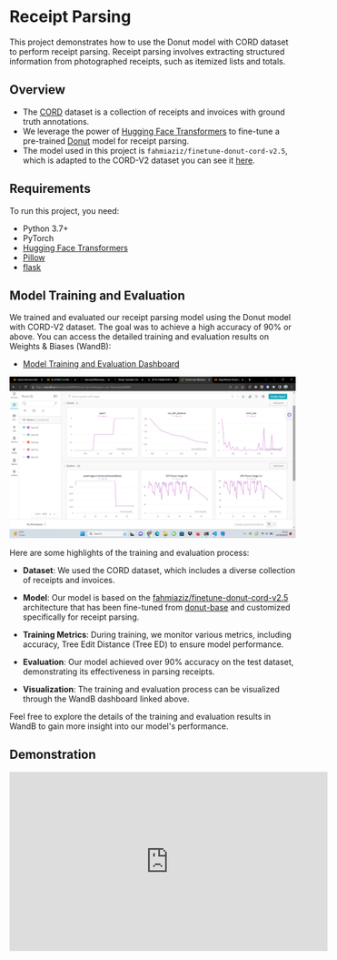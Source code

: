 # Receipt Parsing

This project demonstrates how to use the Donut model with CORD dataset to perform receipt parsing. Receipt parsing involves extracting structured information from photographed receipts, such as itemized lists and totals.

## Overview

- The [CORD](https://huggingface.co/datasets/naver-clova-ix/cord-v2) dataset is a collection of receipts and invoices with ground truth annotations.
- We leverage the power of [Hugging Face Transformers](https://huggingface.co/transformers/) to fine-tune a pre-trained [Donut](https://huggingface.co/naver-clova-ix/donut-base) model for receipt parsing.
- The model used in this project is `fahmiaziz/finetune-donut-cord-v2.5`, which is adapted to the CORD-V2 dataset you can see it [here](https://huggingface.co/fahmiaziz/finetune-donut-cord-v2.5).
## Requirements

To run this project, you need:

- Python 3.7+
- PyTorch
- [Hugging Face Transformers](https://huggingface.co/transformers/)
- [Pillow](https://pillow.readthedocs.io/en/stable/)
- [flask](https://flask.palletsprojects.com/en/2.3.x/installation/#install-flask)

## Model Training and Evaluation

We trained and evaluated our receipt parsing model using the Donut model with CORD-V2 dataset. The goal was to achieve a high accuracy of 90% or above. You can access the detailed training and evaluation results on Weights & Biases (WandB):

- [Model Training and Evaluation Dashboard](https://wandb.ai/fahmiazizfadhil09/Donut-hpo)

![Model Training](evaluation.png)

Here are some highlights of the training and evaluation process:

- **Dataset**: We used the CORD dataset, which includes a diverse collection of receipts and invoices.

- **Model**: Our model is based on the [fahmiaziz/finetune-donut-cord-v2.5](https://huggingface.co/fahmiaziz/finetune-donut-cord-v2.5) architecture that has been fine-tuned from [donut-base](https://huggingface.co/naver-clova-ix/donut-base) and customized specifically for receipt parsing.

- **Training Metrics**: During training, we monitor various metrics, including accuracy, Tree Edit Distance (Tree ED) to ensure model performance.

- **Evaluation**: Our model achieved over 90% accuracy on the test dataset, demonstrating its effectiveness in parsing receipts.

- **Visualization**: The training and evaluation process can be visualized through the WandB dashboard linked above.

Feel free to explore the details of the training and evaluation results in WandB to gain more insight into our model's performance.

## Demonstration
<iframe width="560" height="315" src="https://www.youtube.com/embed/4dclAXt4EQw" frameborder="0" allowfullscreen></iframe>

